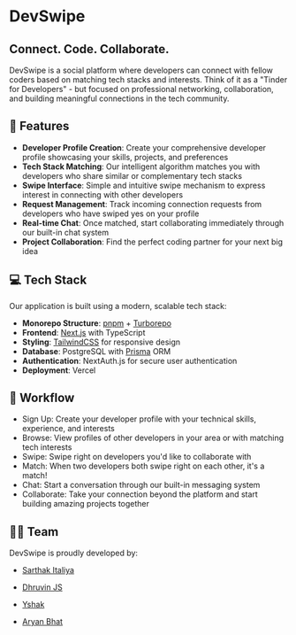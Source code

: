 # DevSwipe

## Connect. Code. Collaborate.

DevSwipe is a social platform where developers can connect with fellow coders based on matching tech stacks and interests. Think of it as a "Tinder for Developers" - but focused on professional networking, collaboration, and building meaningful connections in the tech community.


## 🚀 Features

- **Developer Profile Creation**: Create your comprehensive developer profile showcasing your skills, projects, and preferences
- **Tech Stack Matching**: Our intelligent algorithm matches you with developers who share similar or complementary tech stacks
- **Swipe Interface**: Simple and intuitive swipe mechanism to express interest in connecting with other developers
- **Request Management**: Track incoming connection requests from developers who have swiped yes on your profile
- **Real-time Chat**: Once matched, start collaborating immediately through our built-in chat system
- **Project Collaboration**: Find the perfect coding partner for your next big idea

## 💻 Tech Stack

Our application is built using a modern, scalable tech stack:

- **Monorepo Structure**: [pnpm](https://pnpm.io/) + [Turborepo](https://turbo.build/)
- **Frontend**: [Next.js](https://nextjs.org/) with TypeScript
- **Styling**: [TailwindCSS](https://tailwindcss.com/) for responsive design
- **Database**: PostgreSQL with [Prisma](https://www.prisma.io/) ORM
- **Authentication**: NextAuth.js for secure user authentication
- **Deployment**: Vercel


## 🔄 Workflow

- Sign Up: Create your developer profile with your technical skills, experience, and interests
- Browse: View profiles of other developers in your area or with matching tech interests
- Swipe: Swipe right on developers you'd like to collaborate with
- Match: When two developers both swipe right on each other, it's a match!
- Chat: Start a conversation through our built-in messaging system
- Collaborate: Take your connection beyond the platform and start building amazing projects together

## 👨‍💻 Team
DevSwipe is proudly developed by:

- [Sarthak Italiya](https://github.com/sarthakitaliya)  
  
- [Dhruvin JS](https://github.com/dhruvinjs)  
  
- [Yshak](https://github.com/Vy-shak)  
  
- [Aryan Bhat](https://github.com/AryanBhatDev)  





